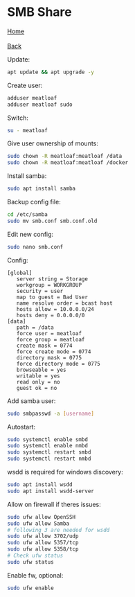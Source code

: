 # SMB Share

[Home](https://github.com/35105/bmst/tree/main)\
\
[Back](https://github.com/35105/bmst/tree/main/homelab)

Update:
```bash
apt update && apt upgrade -y
```

Create user:
```bash
adduser meatloaf
adduser meatloaf sudo
```

Switch:
```bash
su - meatloaf
```

Give user ownership of mounts:
```bash
sudo chown -R meatloaf:meatloaf /data
sudo chown -R meatloaf:meatloaf /docker
```

Install samba:
```bash
sudo apt install samba
```

Backup config file:
```bash
cd /etc/samba
sudo mv smb.conf smb.conf.old
```

Edit new config:
```bash
sudo nano smb.conf
```

Config:
```
[global]
   server string = Storage
   workgroup = WORKGROUP
   security = user
   map to guest = Bad User
   name resolve order = bcast host
   hosts allow = 10.0.0.0/24
   hosts deny = 0.0.0.0/0
[data]
   path = /data
   force user = meatloaf
   force group = meatloaf
   create mask = 0774
   force create mode = 0774
   directory mask = 0775
   force directory mode = 0775
   browseable = yes
   writable = yes
   read only = no
   guest ok = no
```

Add samba user:
```bash
sudo smbpasswd -a [username]
```

Autostart:
```bash
sudo systemctl enable smbd
sudo systemctl enable nmbd
sudo systemctl restart smbd
sudo systemctl restart nmbd
```

wsdd is required for windows discovery:
```bash
sudo apt install wsdd
sudo apt install wsdd-server
```

Allow on firewall if theres issues:
```bash
sudo ufw allow OpenSSH
sudo ufw allow Samba
# following 3 are needed for wsdd
sudo ufw allow 3702/udp
sudo ufw allow 5357/tcp
sudo ufw allow 5358/tcp
# Check ufw status
sudo ufw status
```

Enable fw, optional:
```bash
sudo ufw enable
```

